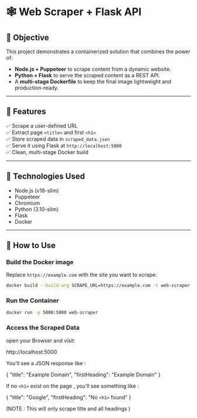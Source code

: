# 🕸️ Web Scraper + Flask API

## 📌 Objective

This project demonstrates a containerized solution that combines the power of:
- **Node.js + Puppeteer** to scrape content from a dynamic website.
- **Python + Flask** to serve the scraped content as a REST API.
- A **multi-stage Dockerfile** to keep the final image lightweight and production-ready.

---

## 🧩 Features

✅ Scrape a user-defined URL  
✅ Extract page `<title>` and first `<h1>`  
✅ Store scraped data in `scraped_data.json`  
✅ Serve it using Flask at `http://localhost:5000`  
✅ Clean, multi-stage Docker build

---

## 🔧 Technologies Used

- Node.js (v18-slim)
- Puppeteer
- Chromium
- Python (3.10-slim)
- Flask
- Docker

---

## 🚀 How to Use

### Build the Docker image

Replace `https://example.com` with the site you want to scrape:

``` bash
docker build --build-arg SCRAPE_URL=https://example.com -t web-scraper .
```

### Run the Container

``` bash 
docker run -p 5000:5000 web-scraper
```

### Access the Scraped Data 

open your Browser and visit: 

http://localhost:5000


You'll see a JSON response like : 

{
  "title": "Example Domain",
  "firstHeading": "Example Domain"
}

If no ``` <h1> ``` exist on the page , you'll see something like : 

{
  "title": "Google",
  "firstHeading": "No ``` <h1> ``` found"
}

(NOTE : This will only scrape title and all headings )
